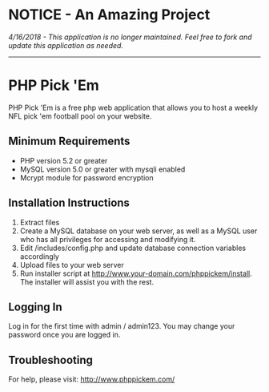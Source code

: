 # NOTICE - An Amazing Project
*4/16/2018 - This application is no longer maintained.  Feel free to fork and update this application as needed.*

---

# PHP Pick 'Em

PHP Pick 'Em is a free php web application that allows you to host a weekly NFL pick 'em football pool on your website.

## Minimum Requirements

* PHP version 5.2 or greater
* MySQL version 5.0 or greater with mysqli enabled
* Mcrypt module for password encryption


## Installation Instructions

1. Extract files
2. Create a MySQL database on your web server, as well as a MySQL user who has all privileges for accessing and modifying it.
3. Edit /includes/config.php and update database connection variables accordingly
4. Upload files to your web server
5. Run installer script at http://www.your-domain.com/phppickem/install.  The installer will assist you with the rest.

## Logging In

Log in for the first time with admin / admin123.  You may change your password once you are logged in.

## Troubleshooting
For help, please visit: http://www.phppickem.com/
